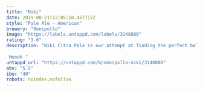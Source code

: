 ```yaml
---
title: "Niki"
date: 2019-08-21T12:05:58.457717Z
style: "Pale Ale - American"
brewery: "Omnipollo"
image: "https://labels.untappd.com/labels/3148880"
rating: "3.6"
description: "Niki Citra Pale is our attempt at finding the perfect balance between the hoppiness of an IPA and the drinkability of a pale ale. Resting at 5.5 % abv and meditatively hopped with our single most favorite hop - Citra - it drinks as beautifully on its own as it does paired with fatty foods such as a pizza or a burger. Sit back, sip back and relax. Cheers.  Henok "
untappd_url: "https://untappd.com/b/omnipollo-niki/3148880"
abv: "5.5"
ibu: "40"
robots: noindex,nofollow
---
```


